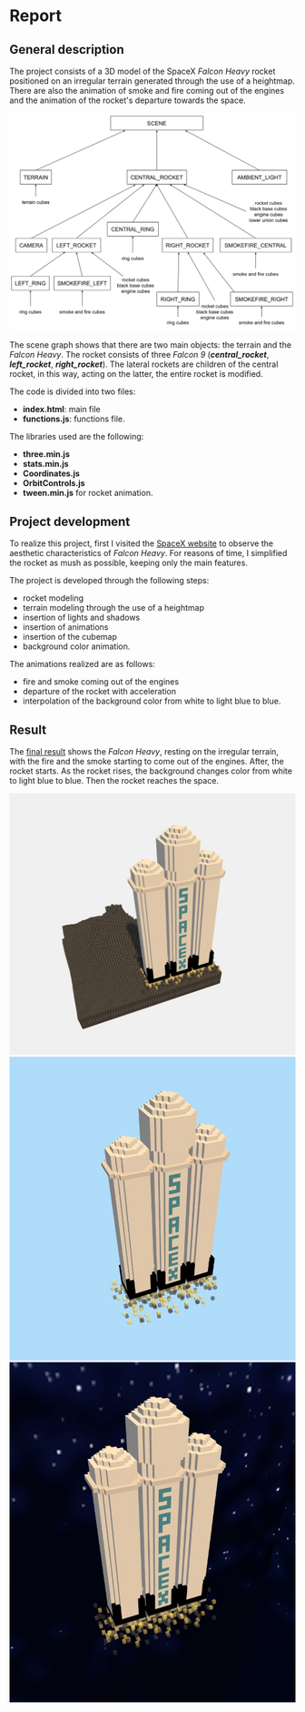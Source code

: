 # Report
## General description
The project consists of a 3D model of the SpaceX *Falcon Heavy* rocket positioned on an irregular terrain generated through the use of a heightmap. There are also the animation of smoke and fire coming out of the engines and the animation of the rocket's departure towards the space.

![Scene graph](/resources/scene_graph.jpeg)

The scene graph shows that there are two main objects: the terrain and the *Falcon Heavy*. The rocket consists of three *Falcon 9* (***central_rocket***, ***left_rocket***, ***right_rocket***). The lateral rockets are children of the central rocket, in this way, acting on the latter, the entire rocket is modified. 

The code is divided into two files: 

- **index.html**: main file
- **functions.js**: functions file.

The libraries used are the following:

- **three.min.js**
- **stats.min.js**
- **Coordinates.js**
- **OrbitControls.js**
- **tween.min.js** for rocket animation.

## Project development
To realize this project, first I visited the [SpaceX website](http://www.spacex.com/falcon-heavy) to observe the aesthetic characteristics of *Falcon Heavy*. For reasons of time, I simplified the rocket as mush as possible, keeping only the main features.

The project is developed through the following steps: 

- rocket modeling
- terrain modeling through the use of a heightmap
- insertion of lights and shadows
- insertion of animations
- insertion of the cubemap
- background color animation.

The animations realized are as follows:

- fire and smoke coming out of the engines
- departure of the rocket with acceleration
- interpolation of the background color from white to light blue to blue.

## Result
The [final result](https://cocuma22.github.io/Falcon-Heavy-with-boxes/) shows the *Falcon Heavy*, resting on the irregular terrain, with the fire and the smoke starting to come out of the engines. After, the rocket starts. As the rocket rises,  the background changes color from white to light blue to blue. Then the rocket reaches the space.

![Razzo sulla base](/resources/base.jpeg)
![Razzo in cielo](/resources/sky.jpeg)
![Razzo nello spazio](/resources/space.jpeg) 
